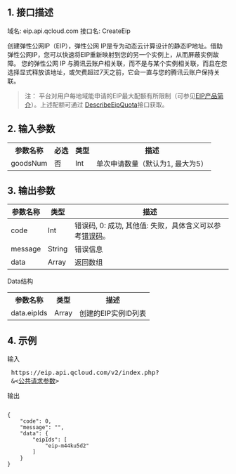 ## 1. 接口描述
 
域名: eip.api.qcloud.com
接口名: CreateEip

创建弹性公网IP（EIP），弹性公网 IP是专为动态云计算设计的静态IP地址。借助弹性公网IP，您可以快速将EIP重新映射到您的另一个实例上，从而屏蔽实例故障。
您的弹性公网 IP 与腾讯云账户相关联，而不是与某个实例相关联，而且在您选择显式释放该地址，或欠费超过7天之前，它会一直与您的腾讯云账户保持关联。
>注：
平台对用户每地域能申请的EIP最大配额有所限制（可参见<a href="/doc/product/213/1941" title="/doc/product/213/1941">EIP产品简介</a>）。上述配额可通过 <a href="http://www.qcloud.com/doc/api/229/%E6%9F%A5%E8%AF%A2%E5%BC%B9%E6%80%A7%E5%85%AC%E7%BD%91IP%E9%85%8D%E9%A2%9D" title="DescribeEipQuota">DescribeEipQuota</a>接口获取。


## 2. 输入参数
 

<table class="t"><tbody><tr>
<th><b>参数名称</b></th>
<th><b>必选</b></th>
<th><b>类型</b></th>
<th><b>描述</b></th>
<tr>
<td> goodsNum <td> 否 <td> Int <td> 单次申请数量（默认为1, 最大为5）
</tbody></table>

 

## 3. 输出参数
  | 参数名称 | 类型 | 描述 |
|---------|---------|---------|
| code |  Int | 错误码, 0: 成功, 其他值: 失败，具体含义可以参考<a href="/doc/api/229/1234" title="错误码">错误码</a>。 |
| message |   String | 错误信息 |
| data |   Array | 返回数组 |

Data结构


<table class="t"><tbody><tr>
<th><b>参数名称</b></th>
<th><b>类型</b></th>
<th><b>描述</b></th>
<tr>
<td> data.eipIds <td> Array <td> 创建的EIP实例ID列表
</tbody></table>

 

## 4. 示例
 
输入
<pre>
 https://eip.api.qcloud.com/v2/index.php?
 &<<a href="https://www.qcloud.com/doc/api/229/6976">公共请求参数</a>>
</pre>

输出
```

{
    "code": 0,
    "message": "",
    "data": {
        "eipIds": [
            "eip-m44ku5d2"
        ]
    }
}

```


